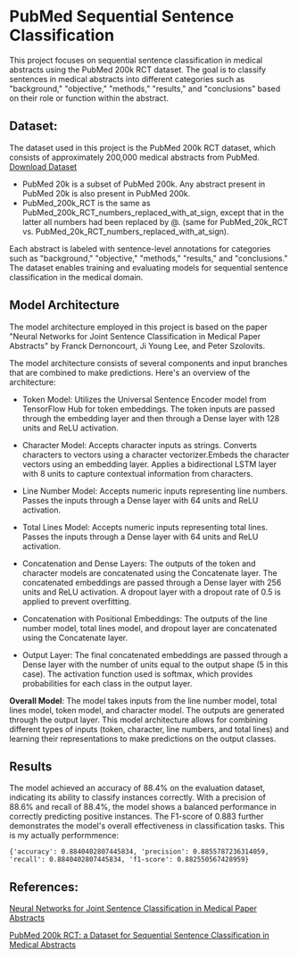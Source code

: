
# PubMed Sequential Sentence Classification

This project focuses on sequential sentence classification in medical abstracts using the PubMed 200k RCT dataset. The goal is to classify sentences in medical abstracts into different categories  such as "background," "objective," "methods," "results," and "conclusions" based on their role or function within the abstract.

## Dataset:
The dataset used in this project is the PubMed 200k RCT dataset, which consists of approximately 200,000 medical abstracts from PubMed. [Download Dataset](https://github.com/Franck-Dernoncourt/pubmed-rct)

- PubMed 20k is a subset of PubMed 200k. Any abstract present in PubMed 20k is also present in PubMed 200k.
- PubMed_200k_RCT is the same as PubMed_200k_RCT_numbers_replaced_with_at_sign, except that in the latter all numbers had been replaced by @. (same for PubMed_20k_RCT vs. PubMed_20k_RCT_numbers_replaced_with_at_sign).

Each abstract is labeled with sentence-level annotations for categories such as "background," "objective," "methods," "results," and "conclusions." The dataset enables training and evaluating models for sequential sentence classification in the medical domain.

## Model Architecture
The model architecture employed in this project is based on the paper "Neural Networks for Joint Sentence Classification in Medical Paper Abstracts" by Franck Dernoncourt, Ji Young Lee, and Peter Szolovits.

The model architecture consists of several components and input branches that are combined to make predictions. Here's an overview of the architecture:

- Token Model: Utilizes the Universal Sentence Encoder model from TensorFlow Hub for token embeddings. The token inputs are passed through the embedding layer and then through a Dense layer with 128 units and ReLU activation.

- Character Model: Accepts character inputs as strings. Converts characters to vectors using a character vectorizer.Embeds the character vectors using an embedding layer. Applies a bidirectional LSTM layer with 8 units to capture contextual information from characters.

- Line Number Model: Accepts numeric inputs representing line numbers. Passes the inputs through a Dense layer with 64 units and ReLU activation.

- Total Lines Model: Accepts numeric inputs representing total lines. Passes the inputs through a Dense layer with 64 units and ReLU activation.

- Concatenation and Dense Layers: The outputs of the token and character models are concatenated using the Concatenate layer.
The concatenated embeddings are passed through a Dense layer with 256 units and ReLU activation. A dropout layer with a dropout rate of 0.5 is applied to prevent overfitting.

- Concatenation with Positional Embeddings: The outputs of the line number model, total lines model, and dropout layer are concatenated using the Concatenate layer.

- Output Layer: The final concatenated embeddings are passed through a Dense layer with the number of units equal to the output shape (5 in this case). The activation function used is softmax, which provides probabilities for each class in the output layer.

**Overall Model**: The model takes inputs from the line number model, total lines model, token model, and character model.
The outputs are generated through the output layer.
This model architecture allows for combining different types of inputs (token, character, line numbers, and total lines) and learning their representations to make predictions on the output classes.



## Results
The model achieved an accuracy of 88.4% on the evaluation dataset, indicating its ability to classify instances correctly. With a precision of 88.6% and recall of 88.4%, the model shows a balanced performance in correctly predicting positive instances. The F1-score of 0.883 further demonstrates the model's overall effectiveness in classification tasks.
This is my actually performmence:

`{'accuracy': 0.8840402807445834,
 'precision': 0.8855787236314059,
 'recall': 0.8840402807445834,
 'f1-score': 0.882550567428959}`

## References:
[Neural Networks for Joint Sentence Classification in Medical Paper Abstracts](https://arxiv.org/abs/1612.05251)

[PubMed 200k RCT: a Dataset for Sequential Sentence Classification in Medical Abstracts](https://arxiv.org/abs/1710.06071)

